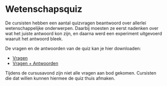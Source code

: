# Wetenschapsquiz

De cursisten hebben een aantal quizvragen beantwoord over allerlei wetenschappelijke onderwerpen. Daarbij moesten ze eerst nadenken over wat het juiste antwoord kon zijn, en daarna werd een experiment uitgevoerd waaruit het antwoord bleek.

De vragen en de antwoorden van de quiz kan je hier downloaden:
- [Vragen](quizvragen.pdf)
- [Vragen + Antwoorden](quizvragen+antwoorden.pdf)

Tijdens de cursusavond zijn niet alle vragen aan bod gekomen. Cursisten die dat willen kunnen hiermee de quiz thuis afmaken.
